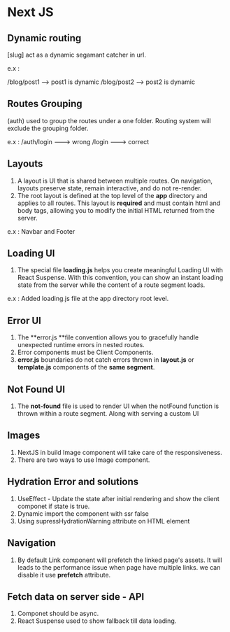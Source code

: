 # Next JS

## Dynamic routing 
[slug] act as a dynamic segamant catcher in url.

e.x :

/blog/post1 --> post1 is dynamic
/blog/post2 --> post2 is dynamic

## Routes Grouping

(auth) used to group the routes under a one folder. Routing system will exclude the grouping folder.

e.x : 
/auth/login ---> wrong 
/login ---> correct

## Layouts
1. A layout is UI that is shared between multiple routes. On navigation, layouts preserve state, remain interactive, and do not re-render.
2. The root layout is defined at the top level of the **app** directory and applies to all routes. This layout is **required** and must contain html and body tags, allowing you to modify the initial HTML returned from the server.

e.x :
Navbar and Footer

## Loading UI
1. The special file **loading.js** helps you create meaningful Loading UI with React Suspense. With this convention, you can show an instant loading state from the server while the content of a route segment loads.

e.x : 
Added loading.js file at the app directory root level.

## Error UI
1. The **error.js **file convention allows you to gracefully handle unexpected runtime errors in nested routes.
2. Error components must be Client Components.
3. **error.js** boundaries do not catch errors thrown in **layout.js** or **template.js** components of the **same segment**. 

## Not Found UI
1. The **not-found** file is used to render UI when the notFound function is thrown within a route segment. Along with serving a custom UI

## Images
1. NextJS in build Image component will take care of the responsiveness.
2. There are two ways to use Image component.

## Hydration Error and solutions
1. UseEffect - Update the state after initial rendering and show the client componet if state is true.
2. Dynamic import the component with ssr false
3. Using supressHydrationWarning attribute on HTML element

## Navigation
1. By default Link component will prefetch the linked page's assets. It will leads to the performance issue when page have multiple links. we can disable it use **prefetch** attribute.

## Fetch data on server side - API
1. Componet should be async.
2. React Suspense used to show fallback till data loading.